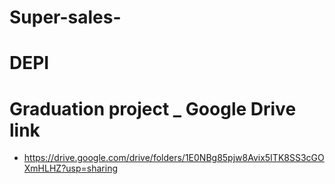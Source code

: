 # Super-sales-
# DEPI 
# Graduation project _ Google Drive link 
- https://drive.google.com/drive/folders/1E0NBg85pjw8Avix5ITK8SS3cGOXmHLHZ?usp=sharing
